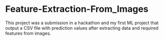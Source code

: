 # Feature-Extraction-From_Images
This project was a submission in a hackathon and my first ML project that output a CSV file with prediction values after extracting data and required features from images. 
